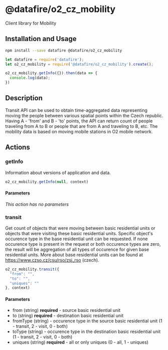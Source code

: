 # @datafire/o2_cz_mobility

Client library for Mobility

## Installation and Usage
```bash
npm install --save datafire @datafire/o2_cz_mobility
```

```js
let datafire = require('datafire');
let o2_cz_mobility = require('@datafire/o2_cz_mobility').create();

o2_cz_mobility.getInfo({}).then(data => {
  console.log(data);
})
```

## Description
Transit API can be used to obtain time-aggregated data representing moving the people between various spatial points within the Czech republic. Having A - 'from' and B - 'to' points, the API can return count of people traveling from A to B or people that are from A and traveling to B, etc. The mobility data is based on moving mobile stations in O2 mobile network.

## Actions
### getInfo
Information about versions of application and data.


```js
o2_cz_mobility.getInfo(null, context)
```

#### Parameters
*This action has no parameters*

### transit
Get count of objects that were moving between basic residential units or objects that were visiting these basic residential units. Specific object's occurence type in the base residential unit can be requested. If none occurence type is present in the request or both occurence types are zero, the result will be aggregation of all types of occurence for given base residential units. More about base residential units can be found at https://www.czso.cz/csu/rso/zsj_rso (czech).


```js
o2_cz_mobility.transit({
  "from": "",
  "to": "",
  "uniques": ""
}, context)
```

#### Parameters
* from (string) **required** - source basic residential unit
* to (string) **required** - destination basic residential unit
* fromType (string) - occurence type in the source basic residential unit (1 - transit, 2 - visit, 0 - both)
* toType (string) - occurence type in the destination basic residential unit (1 - transit, 2 - visit, 0 - both)
* uniques (string) **required** - all or only uniques (0 - all, 1 - uniques)

